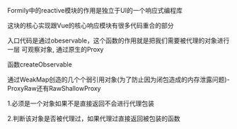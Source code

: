

Formily中的reactive模块的作用是独立于UI的一个响应式编程库

这块的核心实现跟Vue的核心响应模块有很多代码重合的部分

入口代码是通过obeservable，这个函数的作用就是把我们需要被代理的对象进行一层 可观察对象, 通过原生的Proxy

函数createObservable 

通过WeakMap创造的几个个弱引用对象(为了防止因为闭包造成的内存泄露问题)-ProxyRaw还有RawShallowProxy

1.必须是一个对象如果不是直接返回不会进行代理包装

2.判断该对象是否被代理过，如果代理过直接返回被包装的函数

 

